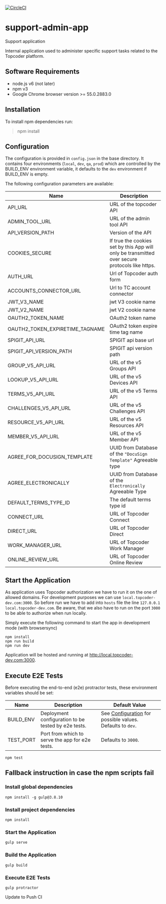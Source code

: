 [![CircleCI](https://circleci.com/gh/topcoder-platform/admin-app.svg?style=svg)](https://circleci.com/gh/topcoder-platform/admin-app)
# support-admin-app
Support application

Internal application used to administer specific support tasks related to the Topcoder platform.

## Software Requirements

- node.js v6 (not later)
- npm v3
- Google Chrome browser version >= 55.0.2883.0

## Installation

To install npm  dependencies run:

> npm install

## Configuration

The configuration is provided in `config.json` in the base directory.
It contains four environments (`local`, `dev`, `qa`, `prod`) which are controlled by the BUILD_ENV environment variable,
it defaults to the `dev` environment if BUILD_ENV is empty.

The following configuration parameters are available:

| Name                     | Description                     |
|--------------------------|---------------------------------|
| API_URL                  | URL of the topcoder API         |
| ADMIN_TOOL_URL           | URL of the admin tool API       |
| API_VERSION_PATH         | Version of the API              |
| COOKIES_SECURE           | If true the cookies set by this App will only be transmitted over secure  protocols like https. |
| AUTH_URL                 | Url of Topcoder auth form       |
| ACCOUNTS_CONNECTOR_URL   | Url to TC account connector     |
| JWT_V3_NAME              | jwt V3 cookie name              |
| JWT_V2_NAME              | jwt V2 cookie name              |
| OAUTH2_TOKEN_NAME              | OAuth2 token name              |
| OAUTH2_TOKEN_EXPIRETIME_TAGNAME           | OAuth2 token expire time tag name           |
| SPIGIT_API_URL             | SPIGIT api base url       |
| SPIGIT_API_VERSION_PATH            | SPIGIT api version path     |
| GROUP_V5_API_URL            | URL of the v5 Groups API      |
| LOOKUP_V5_API_URL            | URL of the v5 Devices API      |
| TERMS_V5_API_URL            | URL of the v5 Terms API      |
| CHALLENGES_V5_API_URL       | URL of the v5 Challenges API    |
| RESOURCE_V5_API_URL         | URL of the v5 Resources API    |
| MEMBER_V5_API_URL           | URL of the v5 Member API    |
| AGREE_FOR_DOCUSIGN_TEMPLATE            | UUID from Database of the `"DocuSign Template"` Agreeable type      |
| AGREE_ELECTRONICALLY | UUID from Database of the `Electronically` Agreeable Type  |
| DEFAULT_TERMS_TYPE_ID | The default terms type id    |
| CONNECT_URL | URL of Topcoder Connect |
| DIRECT_URL | URL of Topcoder Direct |
| WORK_MANAGER_URL | URL of Topcoder Work Manager |
| ONLINE_REVIEW_URL | URL of Topcoder Online Review |


## Start the Application

As application uses Topcoder authorization we have to run it on the one of allowed domains. For development purposes we can use `local.topcoder-dev.com:3000`. So before run we have to add into `hosts` file the line `127.0.0.1 local.topcoder-dev.com`. Be aware, that we also have to run on the port `3000` to be able to authorize when run locally.

Simply execute the following command to start the app in development mode (with browsersync)
```
npm install
npm run build
npm run dev
```
Application will be hosted and running at http://local.topcoder-dev.com:3000.

## Execute E2E Tests

Before executing the end-to-end (e2e) protractor tests, these environment variables should be set:

| Name | Description | Default Value |
| --- | --- | --- |
| BUILD_ENV | Deployment configuration to be tested by e2e tests. | See [Configuration](#configuration) for possible values. Defaults to `dev`. |
| TEST_PORT | Port from which to serve the app for e2e tests. | Defaults to `3000`. |

```npm test```

## Fallback instruction in case the npm scripts fail

### Install global dependencies

```npm install -g gulp@3.8.10```

### Install project dependencies

```
npm install
```

### Start the Application

```gulp serve```

### Build the Application

```gulp build```

### Execute E2E Tests

```gulp protractor```


Update to Push CI
